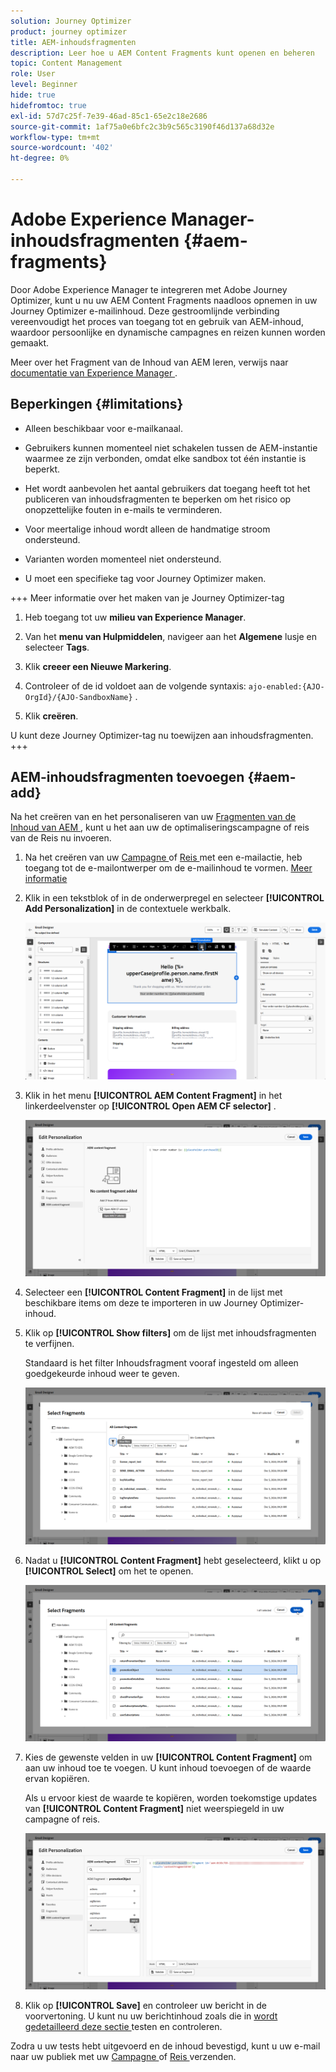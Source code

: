 ```yaml
---
solution: Journey Optimizer
product: journey optimizer
title: AEM-inhoudsfragmenten
description: Leer hoe u AEM Content Fragments kunt openen en beheren
topic: Content Management
role: User
level: Beginner
hide: true
hidefromtoc: true
exl-id: 57d7c25f-7e39-46ad-85c1-65e2c18e2686
source-git-commit: 1af75a0e6bfc2c3b9c565c3190f46d137a68d32e
workflow-type: tm+mt
source-wordcount: '402'
ht-degree: 0%

---
```


# Adobe Experience Manager-inhoudsfragmenten {#aem-fragments}

Door Adobe Experience Manager te integreren met Adobe Journey Optimizer, kunt u nu uw AEM Content Fragments naadloos opnemen in uw Journey Optimizer e-mailinhoud. Deze gestroomlijnde verbinding vereenvoudigt het proces van toegang tot en gebruik van AEM-inhoud, waardoor persoonlijke en dynamische campagnes en reizen kunnen worden gemaakt.

Meer over het Fragment van de Inhoud van AEM leren, verwijs naar [ documentatie van Experience Manager ](https://experienceleague.adobe.com/nl/docs/experience-manager-cloud-service/content/sites/authoring/fragments/content-fragments).

## Beperkingen {#limitations}

* Alleen beschikbaar voor e-mailkanaal.

* Gebruikers kunnen momenteel niet schakelen tussen de AEM-instantie waarmee ze zijn verbonden, omdat elke sandbox tot één instantie is beperkt.

* Het wordt aanbevolen het aantal gebruikers dat toegang heeft tot het publiceren van inhoudsfragmenten te beperken om het risico op onopzettelijke fouten in e-mails te verminderen.

* Voor meertalige inhoud wordt alleen de handmatige stroom ondersteund.

* Varianten worden momenteel niet ondersteund.

* U moet een specifieke tag voor Journey Optimizer maken.

+++ Meer informatie over het maken van je Journey Optimizer-tag

   1. Heb toegang tot uw **milieu van Experience Manager**.

   1. Van het **menu van Hulpmiddelen**, navigeer aan het **Algemene** lusje en selecteer **Tags**.

   1. Klik **creeer een Nieuwe Markering**.

   1. Controleer of de id voldoet aan de volgende syntaxis: `ajo-enabled:{AJO-OrgId}/{AJO-SandboxName}` .

   1. Klik **creëren**.

  U kunt deze Journey Optimizer-tag nu toewijzen aan inhoudsfragmenten.
+++

## AEM-inhoudsfragmenten toevoegen {#aem-add}

Na het creëren van en het personaliseren van uw [ Fragmenten van de Inhoud van AEM ](https://experienceleague.adobe.com/nl/docs/experience-manager-cloud-service/content/sites/authoring/fragments/content-fragments), kunt u het aan uw de optimaliseringscampagne of reis van de Reis nu invoeren.

1. Na het creëren van uw [ Campagne ](../email/create-email.md) of [ Reis ](../email/create-email.md) met een e-mailactie, heb toegang tot de e-mailontwerper om de e-mailinhoud te vormen. [Meer informatie](../email/get-started-email-design.md)

1. Klik in een tekstblok of in de onderwerpregel en selecteer **[!UICONTROL Add Personalization]** in de contextuele werkbalk.

   ![](assets/aem_campaign_2.png)

1. Klik in het menu **[!UICONTROL AEM Content Fragment]** in het linkerdeelvenster op **[!UICONTROL Open AEM CF selector]** .

   ![](assets/aem_campaign_3.png)

1. Selecteer een **[!UICONTROL Content Fragment]** in de lijst met beschikbare items om deze te importeren in uw Journey Optimizer-inhoud.

1. Klik op **[!UICONTROL Show filters]** om de lijst met inhoudsfragmenten te verfijnen.

   Standaard is het filter Inhoudsfragment vooraf ingesteld om alleen goedgekeurde inhoud weer te geven.

   ![](assets/aem_campaign_4.png)

1. Nadat u **[!UICONTROL Content Fragment]** hebt geselecteerd, klikt u op **[!UICONTROL Select]** om het te openen.

   ![](assets/aem_campaign_5.png)

1. Kies de gewenste velden in uw **[!UICONTROL Content Fragment]** om aan uw inhoud toe te voegen. U kunt inhoud toevoegen of de waarde ervan kopiëren.

   Als u ervoor kiest de waarde te kopiëren, worden toekomstige updates van **[!UICONTROL Content Fragment]** niet weerspiegeld in uw campagne of reis.

   ![](assets/aem_campaign_6.png)

1. Klik op **[!UICONTROL Save]** en controleer uw bericht in de voorvertoning. U kunt nu uw berichtinhoud zoals die in [ wordt gedetailleerd deze sectie ](../content-management/preview.md) testen en controleren.

Zodra u uw tests hebt uitgevoerd en de inhoud bevestigd, kunt u uw e-mail naar uw publiek met uw [ Campagne ](../campaigns/review-activate-campaign.md) of [ Reis ](../building-journeys/publishing-the-journey.md) verzenden.

